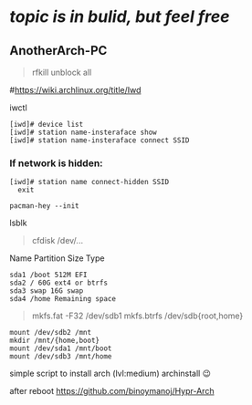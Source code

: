# *topic is in bulid, but feel free*

## AnotherArch-PC
> rfkill unblock all

#https://wiki.archlinux.org/title/Iwd

iwctl
```
[iwd]# device list
[iwd]# station name-insteraface show
[iwd]# station name-insteraface connect SSID
```
### If network is hidden:

```
[iwd]# station name connect-hidden SSID
  exit
```
```
pacman-hey --init
```
lsblk
>cfdisk /dev/...

Name Partition Size Type
```
sda1 /boot 512M EFI
sda2 / 60G ext4 or btrfs
sda3 swap 16G swap
sda4 /home Remaining space
```

>mkfs.fat -F32 /dev/sdb1
>mkfs.btrfs /dev/sdb{root,home}

```
mount /dev/sdb2 /mnt
mkdir /mnt/{home,boot}
mount /dev/sda1 /mnt/boot
mount /dev/sdb3 /mnt/home
```



simple script to install arch (lvl:medium)
archinstall 😉

after reboot
https://github.com/binoymanoj/Hypr-Arch
